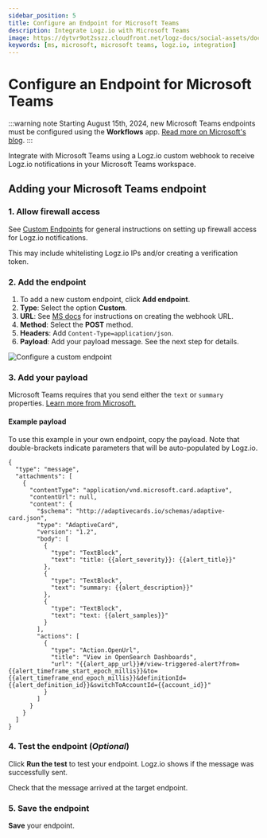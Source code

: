 ```yaml
---
sidebar_position: 5
title: Configure an Endpoint for Microsoft Teams
description: Integrate Logz.io with Microsoft Teams
image: https://dytvr9ot2sszz.cloudfront.net/logz-docs/social-assets/docs-social.jpg
keywords: [ms, microsoft, microsoft teams, logz.io, integration]
---
```




# Configure an Endpoint for Microsoft Teams

:::warning note
Starting August 15th, 2024, new Microsoft Teams endpoints must be configured using the **Workflows** app. [Read more on Microsoft's blog](https://devblogs.microsoft.com/microsoft365dev/retirement-of-office-365-connectors-within-microsoft-teams/).
:::



Integrate with Microsoft Teams using a Logz.io custom webhook to receive Logz.io notifications in your Microsoft Teams workspace.


## Adding your Microsoft Teams endpoint

 
### 1. Allow firewall access

See [Custom Endpoints](https://docs.logz.io/docs/user-guide/integrations/notification-endpoints/custom-endpoints/) for general instructions on setting up firewall access for Logz.io notifications.

This may include whitelisting Logz.io IPs and/or creating a verification token.



### 2. Add the endpoint

1. To add a new custom endpoint, click **Add endpoint**.
2. **Type**: Select the option **Custom**.
3. **URL**: See [MS docs](https://docs.microsoft.com/en-us/microsoftteams/platform/webhooks-and-connectors/how-to/add-incoming-webhook) for instructions on creating the webhook URL.
4. **Method**: Select the **POST** method. 
5. **Headers**: Add `Content-Type=application/json`.
6. **Payload**: Add your payload message. See the next step for details.

![Configure a custom endpoint](https://dytvr9ot2sszz.cloudfront.net/logz-docs/notification-endpoints/msteams-aug.png)


### 3. Add your payload

Microsoft Teams requires that you send either the `text` or `summary` properties. [Learn more from Microsoft.](https://docs.microsoft.com/en-us/microsoftteams/platform/task-modules-and-cards/cards/cards-reference#office-365-connector-card)


#### Example payload

To use this example in your own endpoint, copy the payload. Note that double-brackets indicate parameters that will be auto-populated by Logz.io.

<!--{% raw %}-->

```
{
  "type": "message",
  "attachments": [
    {
      "contentType": "application/vnd.microsoft.card.adaptive",
      "contentUrl": null,
      "content": {
        "$schema": "http://adaptivecards.io/schemas/adaptive-card.json",
        "type": "AdaptiveCard",
        "version": "1.2",
        "body": [
          {
            "type": "TextBlock",
            "text": "title: {{alert_severity}}: {{alert_title}}"
          },
          {
            "type": "TextBlock",
            "text": "summary: {{alert_description}}"
          },
          {
            "type": "TextBlock",
            "text": "text: {{alert_samples}}"
          }
        ],
        "actions": [
          {
            "type": "Action.OpenUrl",
            "title": "View in OpenSearch Dashboards",
            "url": "{{alert_app_url}}#/view-triggered-alert?from={{alert_timeframe_start_epoch_millis}}&to={{alert_timeframe_end_epoch_millis}}&definitionId={{alert_definition_id}}&switchToAccountId={{account_id}}"
          }
        ]
      }
    }
  ]
}
```
<!-- {% endraw %}-->


### 4. Test the endpoint (_Optional_)

Click **Run the test** to test your endpoint. Logz.io shows if the message was successfully sent.

Check that the message arrived at the target endpoint.

### 5. Save the endpoint

**Save** your endpoint.
